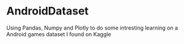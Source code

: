 # AndroidDataset
Using Pandas, Numpy and Plotly to do some intresting learning on a Android games dataset I found on Kaggle
